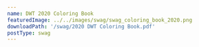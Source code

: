 ```yaml
---
name: DWT 2020 Coloring Book
featuredImage: ../../images/swag/swag_coloring_book_2020.png
downloadPath: '/swag/2020 DWT Coloring Book.pdf'
postType: swag
---
```

